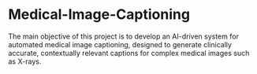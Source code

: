 # Medical-Image-Captioning
The main objective of this project is to develop an AI-driven system for automated medical image captioning, designed to generate clinically accurate, contextually relevant captions for complex medical images such as X-rays.
